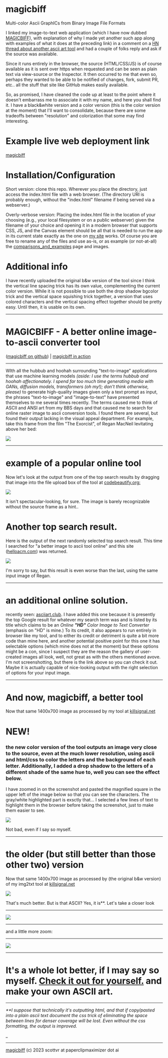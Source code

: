 # magicbiff
Multi-color Ascii GraphICs from Binary Image File Formats

I linked my image-to-text web application (which I have now dubbed [MAGICBIFF](https://www.killsignal.net/img2txt/ascii-art.html)), with explanation of why I made yet another such app along with examples of what it does at the preceding link) in a comment on a [HN thread about another ascii art tool](https://news.ycombinator.com/item?id=38329736) and had a couple of folks reply and ask if the source was available.

Since it runs entirely in the browser, the source (HTML/CSS/JS) is of course available as it is sent over https when requested and can be seen as plain text via view-source or the Inspector.   It then occurred to me that even so, perhaps they wanted to be able to be notified of changes, fork, submit PR, etc.. all the stuff that  site like GitHub makes easily available. 

So, as promised, I have cleaned the code up at least to the point where it doesn't embarrass me to associate it with my name, and here you shall find it. I have a black&white version and a color version (this is the color version at the moment) that I'll want to consolidate, because there are some tradeoffs between "resolution" and colorization that some may find interesting. 

# Example live web deployment link 
[magicbiff](https://www.killsignal.net/magicbiff)

# Installation/Configuration
Short version: clone this repo. Wherever you place the directory, just access the index.html file with a web browser. (The directory URI is probably enough, without the "index.html" filename if being served via a webserver.)

Overly-verbose version: Placing the index.html file in the location of your choosing (e.g., your local filesystem or on a public webserver) given the filename of your choice and opening it in a modern browser that supports CSS, JS, and the Canvas element should be all that is needed to run the app in its current state exactly as the one on [my site](https://www.killsignal.net/magicbiff) works. Of course you are free to rename any of the files and use as-is, or as example (or not-at-all) the [comparisons_and_examples](https://www.killsignal.net/magicbiff/comparisons_and_examples.html) page and images.    

# Additional info
I have recently uploaded the original b&w version of the tool since I think the vertical line spacing trick has its own value, complementing the current color version. While it is not possible to use both the drop shadow bgcolor trick and the vertical space squishing trick together, a version that uses colored characters and the vertical spacing effect together should be pretty easy. Until then, it is usable on its own.  
________

MAGICBIFF - A better online image-to-ascii converter tool
=========================================================

([magicbiff on github](/https://github.com/scottvr/magicbiff)) | [magicbiff in action](https://www.killsignal.net/magicbiff)  

* * *

  
  

WIth all the hubbub and hoohah surrounding "text-to-image" applications that use machine learning models _(aside: I use the terms hubbub and hoohah affectionately. I spend far too much time generating media with GANs, diffusion models, transformers (oh my!); don't think otherwise, please)_ to generate high-quality images given only a text prompt as input, the phrases "text-to-image" and "image-to-text" have presented themselves to me several times recently. The terms caused me to think of ASCII and ANSI art from my BBS days and that caused me to search for online raster image to ascii conversion tools. I found there are several, but found their output lacking in the visual appeal department. For example, take this frame from the film "The Exorcist", of Regan MacNeil levitating above her bed:  

![](./comparisons_and_examples/regan-1.jpg)

  

* * *

  

  

example of a popular online tool
================================

Now let's look at the output from one of the top search results by dragging that image into the file upload box of the tool at [codebeautify.org:](codebeautify.org)  

![](./comparisons_and_examples/regan-2.jpg)

It isn't spectacular-looking, for sure. The image is barely recognizable without the source frame as a hint..

  

Another top search result.
==========================

Here is the output of the next randomly selected top search result. This time I searched for "a better image to ascii tool online" and this site ([helloacm.com](helloacm.com)) was returned.  

![](./comparisons_and_examples/helloacm-image-to-ascii.png)

I'm sorry to say, but this result is even worse than the last, using the same input image of Regan.

  

* * *

  

  

an additional online solution.
==============================

  
recently seen: [asciiart.club](https://asciiart.club/). I have added this one because it is presently the top Google result for whatever my search term was and is listed by its title which claims to be an _Online **"HD"** Color Image to Text Converter_ (emphasis on "HD" is mine.) To its credit, it also appears to run entirely in browser like my tool, and to either its credit or detriment is quite a bit more code than mine here, and another potential positive point for this one it has selectable options (which mine does not at the moment) but these options might be a con, since I suspect they are the reason the gallery of user-created images all look, well, not great as with the others mentioned avove. I'm not screenshotting, but there is the link above so you can check it out. Maybe it is actually capable of nice-looking output with the right selection of options for your input image.

  

* * *

  

And now, magicbiff, a better tool
=================================

Now that same 1400x700 image as processed by my tool at [killsignal.net](="/img2txt")  

NEW!
====

### the new color version of the tool outputs an image very close to the source, even at the much lower resolution, using ascii and html/css to color the letters and the background of each letter. Additionally, I added a drop shadow to the letters of a different shade of the same hue to, well you can see the effect below.

I have zoomed in on the screenshot and pasted the magnified square in the upper left of the image below so that you can see the characters. The gray/white highlighted part is exsctly that... I selected a few lines of text to highlight them in the browser before taking the screenshot, just to make them easier to see.

![](./comparisons_and_examples/regan-colorasciihtml.png)  

Not bad, even if I say so myself.

* * *

the older (but still better than those other two) version
=========================================================

Now that same 1400x700 image as processed by (the original b&w version) of my img2txt tool at [killsignal.net](="/img2txt")  

![](./comparisons_and_examples/regan-3.jpg)

That's much better. But is that ASCII? Yes, it is\*\*. Let's take a closer look  

_________

![](./comparisons_and_examples/regan-4.jpg)

  

* * *

and a little more zoom:  

_______

![](./comparisons_and_examples/regan-5.jpg)  

  

* * *

It's a whole lot better, if I may say so myself. [Check it out for yourself.](/img2txt) and make your own ASCII art.
====================================================================================================================

  

* * *

_\*\*I suppose that technically it's outputting html, and that if copy/pasted into a plain ascii text document the css trick of eliminating the space between lines for denser coverage will be lost. Even without the css formatting, the output is improved._

_  

* * *
 

[magicbiff](https://github.com/scottvr/magicbiff/) (c) 2023 scottvr at paperclipmaximizer dot ai
